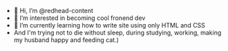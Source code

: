 - 👋 Hi, I’m @redhead-content
- 👀 I’m interested in becoming cool fronend dev
- 🌱 I’m currently learning how to write site using only HTML and CSS
- And I'm trying not to die without sleep, during studying, working, making my husband happy and feeding cat.)


<!---
redhead-content/redhead-content is a ✨ special ✨ repository because its `README.md` (this file) appears on your GitHub profile.
You can click the Preview link to take a look at your changes.
--->
